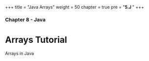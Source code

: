 +++
title = "Java Arrays"
weight = 50
chapter = true
pre = "<b>5.J </b>"
+++

### Chapter 8 - Java

# Arrays Tutorial

Arrays in Java
